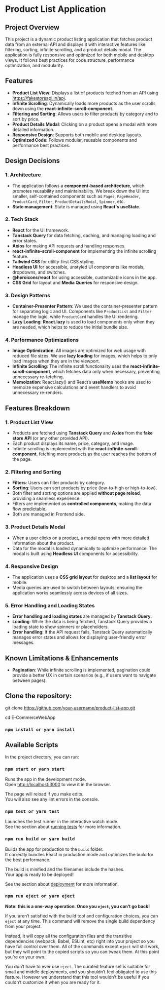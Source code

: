 # Product List Application

## Project Overview

This project is a dynamic product listing application that fetches product data from an external API and displays it with interactive features like filtering, sorting, infinite scrolling, and a product details modal. The application is fully responsive and optimized for both mobile and desktop views. It follows best practices for code structure, performance optimization, and modularity.

## Features

- **Product List View**: Displays a list of products fetched from an API using https://fakestoreapi.in/api.
- **Infinite Scrolling**: Dynamically loads more products as the user scrolls down using the **react-infinite-scroll-component**.
- **Filtering and Sorting**: Allows users to filter products by category and to sort by price.
- **Product Details Modal**: Clicking on a product opens a modal with more detailed information.
- **Responsive Design**: Supports both mobile and desktop layouts.
- **Optimized Code**: Follows modular, reusable components and performance best practices.

## Design Decisions

### 1. **Architecture**

- The application follows a **component-based architecture**, which promotes reusability and maintainability. We break down the UI into smaller, self-contained components such as `Pages`, `PageHeader`, `ProductCard`, `Filter`, `ProductDetailsModal`, `Spinner`, etc.
- **State management**: State is managed using **React's useState**.

### 2. **Tech Stack**

- **React** for the UI framework.
- **Tanstack Query** for data fetching, caching, and managing loading and error states.
- **Axios** for making API requests and handling responses.
- **react-infinite-scroll-component** for implementing the infinite scrolling feature.
- **Tailwind CSS** for utility-first CSS styling.
- **Headless UI** for accessible, unstyled UI components like modals, dropdowns, and switches.
- **@heroicons/react** for using accessible, customizable icons in the app.
- **CSS Grid** for layout and **Media Queries** for responsive design.

### 3. **Design Patterns**

- **Container-Presenter Pattern**: We used the container-presenter pattern for separating logic and UI. Components like `ProductList` and `Filter` manage the logic, while `ProductCard` handles the UI rendering.
- **Lazy Loading**: **React.lazy** is used to load components only when they are needed, which helps to reduce the initial bundle size.

### 4. **Performance Optimizations**

- **Image Optimization**: All images are optimized for web usage with reduced file sizes. We use **lazy loading** for images, which helps to only load images when they are in the viewport.
- **Infinite Scrolling**: The infinite scroll functionality uses the **react-infinite-scroll-component**, which fetches data only when necessary, preventing unnecessary re-fetching.
- **Memoization**: React.lazy() and React’s **useMemo** hooks are used to memoize expensive calculations and event handlers to avoid unnecessary re-renders.

## Features Breakdown

### 1. **Product List View**

- Products are fetched using **Tanstack Query** and **Axios** from the **fake store API** (or any other provided API).
- Each product displays its name, price, category, and image.
- Infinite scrolling is implemented with the **react-infinite-scroll-component**, fetching more products as the user reaches the bottom of the page.

### 2. **Filtering and Sorting**

- **Filters**: Users can filter products by category.
- **Sorting**: Users can sort products by price (low-to-high or high-to-low).
- Both filter and sorting options are applied **without page reload**, providing a seamless experience.
- Filters are implemented as **controlled components**, making the data flow predictable.
- Both are managed in Frontend side.

### 3. **Product Details Modal**

- When a user clicks on a product, a modal opens with more detailed information about the product.
- Data for the modal is loaded dynamically to optimize performance. The modal is built using **Headless UI** components for accessibility.

### 4. **Responsive Design**

- The application uses a **CSS grid layout** for desktop and a **list layout** for mobile.
- Media queries are used to switch between layouts, ensuring the application works seamlessly across devices of all sizes.

### 5. **Error Handling and Loading States**

- **Error handling and loading states** are managed by **Tanstack Query**.
- **Loading**: While the data is being fetched, Tanstack Query provides a loading state to show spinners or placeholders.
- **Error handling**: If the API request fails, Tanstack Query automatically manages error states and allows for displaying user-friendly error messages.

## Known Limitations & Enhancements

- **Pagination**: While infinite scrolling is implemented, pagination could provide a better UX in certain scenarios (e.g., if users want to navigate between pages).

## Clone the repository:

git clone https://github.com/your-username/product-list-app.git

cd E-CommerceWebApp

### `npm install or yarn install`

## Available Scripts

In the project directory, you can run:

### `npm start or yarn start`

Runs the app in the development mode.\
Open [http://localhost:3000](http://localhost:3000) to view it in the browser.

The page will reload if you make edits.\
You will also see any lint errors in the console.

### `npm test or yarn test`

Launches the test runner in the interactive watch mode.\
See the section about [running tests](https://facebook.github.io/create-react-app/docs/running-tests) for more information.

### `npm run build or yarn build`

Builds the app for production to the `build` folder.\
It correctly bundles React in production mode and optimizes the build for the best performance.

The build is minified and the filenames include the hashes.\
Your app is ready to be deployed!

See the section about [deployment](https://facebook.github.io/create-react-app/docs/deployment) for more information.

### `npm run eject or yarn eject`

**Note: this is a one-way operation. Once you `eject`, you can’t go back!**

If you aren’t satisfied with the build tool and configuration choices, you can `eject` at any time. This command will remove the single build dependency from your project.

Instead, it will copy all the configuration files and the transitive dependencies (webpack, Babel, ESLint, etc) right into your project so you have full control over them. All of the commands except `eject` will still work, but they will point to the copied scripts so you can tweak them. At this point you’re on your own.

You don’t have to ever use `eject`. The curated feature set is suitable for small and middle deployments, and you shouldn’t feel obligated to use this feature. However we understand that this tool wouldn’t be useful if you couldn’t customize it when you are ready for it.
